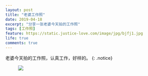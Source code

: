 ```yaml
---
layout: post
title: "老婆工作照"
date: 2019-04-18
excerpt: "分享一张老婆今天拍的工作照"
tags: [工作照]
feature: https://static.justice-love.com/image/jpg/bjfj1.jpg
life: true
comments: true
---
```

老婆今天拍的工作照，认真工作，好样的。
{: .notice}
<figure>
    <img src="{{ site.staticUrl }}/image/jpeg/laopogongzuozhao.jpeg.jpeg?imageMogr2/auto-orient" />
</figure>

